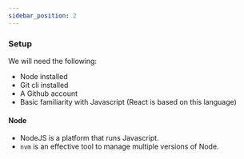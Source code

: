 ```yaml
---
sidebar_position: 2
---
```


### Setup

We will need the following:
- Node installed
- Git cli installed
- A Github account
- Basic familiarity with Javascript (React is based on this language)

#### Node

- NodeJS is a platform that runs Javascript.
- `nvm` is an effective tool to manage multiple versions of Node.
